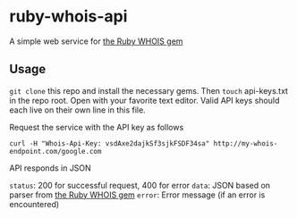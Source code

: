 # ruby-whois-api

A simple web service for [the Ruby WHOIS gem](https://github.com/weppos/whois)

## Usage

`git clone` this repo and install the necessary gems. Then `touch` api-keys.txt in the repo root. Open with your favorite text editor. Valid API keys should each live on their own line in this file.

Request the service with the API key as follows

`curl -H "Whois-Api-Key: vsdAxe2dajkSf3sjkFSDF34sa" http://my-whois-endpoint.com/google.com`

API responds in JSON

`status`: 200 for successful request, 400 for error
`data`: JSON based on parser from [the Ruby WHOIS gem](https://github.com/weppos/whois)
`error`: Error message (if an error is encountered)


